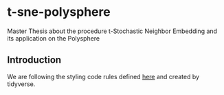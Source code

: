 # t-sne-polysphere

Master Thesis about the procedure t-Stochastic Neighbor Embedding and its application on the Polysphere

## Introduction

We are following the styling code rules defined [here](https://style.tidyverse.org/) and created by tidyverse.
